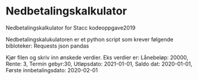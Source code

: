 # Nedbetalingskalkulator
Nedbetalingskalkulator for Stacc kodeoppgave2019

Nedbetalingskalukulatoren er et python script som krever følgende bibloteker:
Requests
json
pandas

Kjør filen og skriv inn ønskede verdier. Eks verdier er:
  Lånebeløp: 20000,
  Rente: 3,
  Termin gebyr:30,
  Utløpsdato: 2021-01-01,
  Saldo dat: 2020-01-01,
  Første innbetalingsdato: 2020-02-01
  
  
